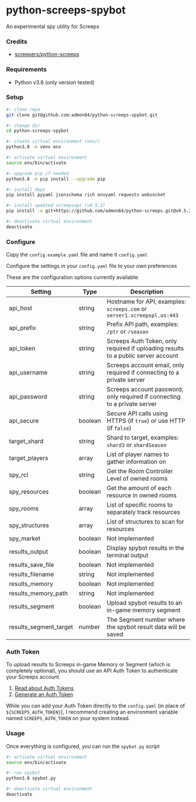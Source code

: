 # python-screeps-spybot

An experimental spy utility for Screeps

### Credits

- [screepers/python-screeps](https://github.com/screepers/python-screeps)

### Requirements

- Python v3.8 (only version tested)

### Setup

```bash
#~ clone repo
git clone git@github.com:admon84/python-screeps-spybot.git

#~ change dir
cd python-screeps-spybot

#~ create virtual environment (env/)
python3.8 -m venv env

#~ activate virtual environment
source env/bin/activate

#~ upgrade pip if needed
python3.8 -m pip install --upgrade pip

#~ install deps
pip install pyyaml jsonschema rich envyaml requests websocket

#~ install updated screepsapi (v0.5.2)
pip install -e git+https://github.com/admon84/python-screeps.git@v0.5.2#egg=screepsapi

#~ deactivate virtual environment
deactivate
```

### Configure

Copy the `config.example.yaml` file and name it `config.yaml`

Configure the settings in your `config.yaml` file to your own preferences

These are the configuration options currently available:

|Setting|Type|Description|
|-------|----|-----------|
|api_host|string|Hostname for API, examples: `screeps.com` or `server1.screepspl.us:443`|
|api_prefix|string|Prefix API path, examples: `/ptr` or `/season`|
|api_token|string|Screeps Auth Token, only required if uploading results to a public server account|
|api_username|string|Screeps account email, only required if connecting to a private server|
|api_password|string|Screeps account password, only required if connecting to a private server|
|api_secure|boolean|Secure API calls using HTTPS (if `true`) or use HTTP (if `false`)|
|target_shard|string|Shard to target, examples: `shard3` or `shardSeason`|
|target_players|array|List of player names to gather information on|
|spy_rcl|string|Get the Room Controller Level of owned rooms|
|spy_resources|boolean|Get the amount of each resource in owned rooms|
|spy_rooms|array|List of specific rooms to separately track resources|
|spy_structures|array|List of structures to scan for resources|
|spy_market|boolean|Not implemented|
|results_output|boolean|Display spybot results in the terminal output|
|results_save_file|boolean|Not implemented|
|results_filename|string|Not implemented|
|results_memory|boolean|Not implemented|
|results_memory_path|string|Not implemented|
|results_segment|boolean|Upload spybot results to an in-game memory segment|
|results_segment_target|number|The Segment number where the spybot result data will be saved|

### Auth Token

To upload results to Screeps in-game Memory or Segment (which is completely optional), you should use an API Auth Token to authenticate your Screeps account.

1. [Read about Auth Tokens](https://docs.screeps.com/auth-tokens.html)
2. [Generate an Auth Token](https://screeps.com/a/#!/account/auth-tokens)

While you can add your Auth Token directly to the `config.yaml` (in place of `${SCREEPS_AUTH_TOKEN}`),
I recommend creating an environment variable named `SCREEPS_AUTH_TOKEN` on your system instead.

### Usage

Once everything is configured, you can run the `spybot.py` script

```bash
#~ activate virtual environment
source env/bin/activate

#~ run spybot
python3.8 spybot.py

#~ deactivate virtual environment
deactivate
```
